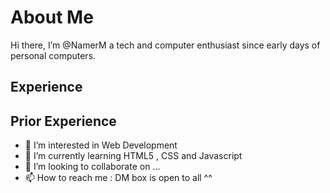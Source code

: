 # About Me
Hi there, I’m @NamerM a tech and computer enthusiast since early days of personal computers.

## Experience

## Prior Experience

- 👀 I’m interested in Web Development 
- 🌱 I’m currently learning HTML5 , CSS and Javascript
- 💞️ I’m looking to collaborate on ...
- 📫 How to reach me : DM box is open to all ^^


